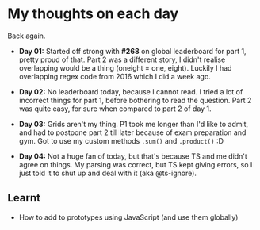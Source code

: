 # My thoughts on each day

Back again.

- **Day 01:** Started off strong with **#268** on global leaderboard for part 1, pretty proud of that. Part 2 was a different story, I didn't realise overlapping would be a thing (oneight = one, eight). Luckily I had overlapping regex code from 2016 which I did a week ago. 

- **Day 02:** No leaderboard today, because I cannot read. I tried a lot of incorrect things for part 1, before bothering to read the question. Part 2 was quite easy, for sure when compared to part 2 of day 1.

- **Day 03:** Grids aren't my thing. P1 took me longer than I'd like to admit, and had to postpone part 2 till later because of exam preparation and gym. Got to use my custom methods `.sum()` and `.product()` :D

- **Day 04:** Not a huge fan of today, but that's because TS and me didn't agree on things. My parsing was correct, but TS kept giving errors, so I just told it to shut up and deal with it (aka @ts-ignore).

## Learnt

 - How to add to prototypes using JavaScript (and use them globally)


